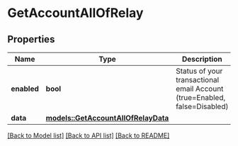 # GetAccountAllOfRelay

## Properties

Name | Type | Description | Notes
------------ | ------------- | ------------- | -------------
**enabled** | **bool** | Status of your transactional email Account (true=Enabled, false=Disabled) | 
**data** | [**models::GetAccountAllOfRelayData**](getAccount_allOf_relay_data.md) |  | 

[[Back to Model list]](../README.md#documentation-for-models) [[Back to API list]](../README.md#documentation-for-api-endpoints) [[Back to README]](../README.md)


